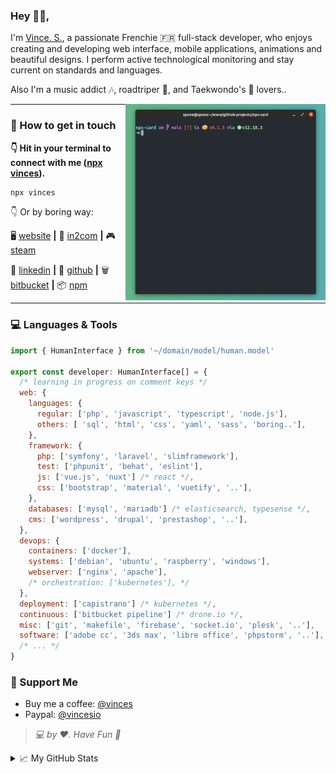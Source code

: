 ### Hey 👋🏻,

I'm [Vince. S.][1], a passionate Frenchie 🇫🇷 full-stack developer, who enjoys creating and developing web interface, mobile applications, animations and beautiful designs. I perform active technological monitoring and stay current on standards and languages.

Also I'm a music addict 🎶, roadtriper 🚀, and Taekwondo's 🥋 lovers..

<img align='right' src="https://raw.githubusercontent.com/Sp0ne/npx-card/main/img/npx-card-small.gif" width="320">

---

### 🔗 How to get in touch

**👇 Hit in your terminal to connect with me ([npx vinces][10]).**

```bash
npx vinces
```

👇 Or by boring way:

🖥 [website][1] **|** 
🔗 [in2com][6] **|** 
🎮 [steam][7]
 
👔 [linkedin][2] **|** 
🐙 [github][3] **|** 
🗑 [bitbucket][4] **|** 
📦 [npm][5] 
 

---

### 💻 Languages & Tools

```javascript
import { HumanInterface } from '~/domain/model/human.model'

export const developer: HumanInterface[] = {
  /* learning in progress on comment keys */
  web: {
    languages: {
      regular: ['php', 'javascript', 'typescript', 'node.js'],
      others: [ 'sql', 'html', 'css', 'yaml', 'sass', 'boring..'],
    },
    framework: {
      php: ['symfony', 'laravel', 'slimframework'],
      test: ['phpunit', 'behat', 'eslint'],
      js: ['vue.js', 'nuxt'] /* react */,
      css: ['bootstrap', 'material', 'vuetify', '..'],
    },
    databases: ['mysql', 'mariadb'] /* elasticsearch, typesense */,
    cms: ['wordpress', 'drupal', 'prestashop', '..'],
  },
  devops: {
    containers: ['docker'],
    systems: ['debian', 'ubuntu', 'raspberry', 'windows'],
    webserver: ['nginx', 'apache'],
    /* orchestration: ['kubernetes'], */
  },
  deployment: ['capistrano'] /* kubernetes */,
  continuous: ['bitbucket pipeline'] /* drone.io */,
  misc: ['git', 'makefile', 'firebase', 'socket.io', 'plesk', '..'],
  software: ['adobe cc', '3ds max', 'libre office', 'phpstorm', '..'],
  /* ... */
}
```


### 🎁 Support Me

- Buy me a coffee: [@vinces][9]
- Paypal: [@vincesio][8]

> _💻 by ❤. Have Fun 🍻_


<details>

<summary>📈 My GitHub Stats</summary>

👇

![b1][b1]
![b2][b2]
![b3][b3]
![b4][b4]
![b3][b3]

👆

</details>

[b1]: https://badges.pufler.dev/visits/Sp0ne/Sp0ne?style=flat-square&color=black&logo=github
[b2]: https://badges.pufler.dev/years/Sp0ne?style=flat-square&color=black&logo=github
[b3]: https://badges.pufler.dev/repos/Sp0ne?style=flat-square&color=black&logo=github
[b4]: https://badges.pufler.dev/gists/Sp0ne?style=flat-square&color=black&logo=github
[b3]: https://badges.pufler.dev/commits/monthly/Sp0ne?style=flat-square&color=black&logo=github
[1]: https://vinces.io
[2]: https://www.linkedin.com/in/vinces-
[3]: https://github.com/Sp0ne
[4]: https://bitbucket.org/Sp0ne/
[5]: https://www.npmjs.com/~sp0ne
[6]: https://in2com.fr
[7]: https://steamcommunity.com/id/sp0ne-
[8]: https://www.paypal.com/paypalme/vincesio
[9]: https://www.buymeacoffee.com/vinces
[10]: https://github.com/sp0ne/npx-card
